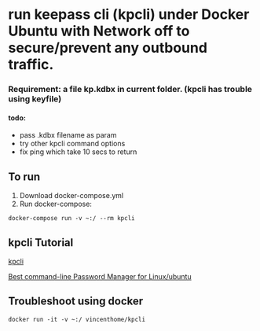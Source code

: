 # run keepass cli  (kpcli) under Docker Ubuntu with Network off to secure/prevent any outbound traffic.

### Requirement: a file kp.kdbx in current folder. (kpcli has trouble using keyfile)
#### todo: 
* pass .kdbx filename as param
* try other kpcli command options
* fix ping which take 10 secs to return

## To run

1. Download docker-compose.yml
2. Run docker-compose:

```
docker-compose run -v ~:/ --rm kpcli 
```

## kpcli Tutorial

[kpcli](http://kpcli.sourceforge.net/)

[Best command-line Password Manager for Linux/ubuntu](https://www.techinfected.net/2016/05/kpcli-best-command-line-password-manager-ubuntu-linux-mint-debian.html)

## Troubleshoot using docker

```
docker run -it -v ~:/ vincenthome/kpcli
```

